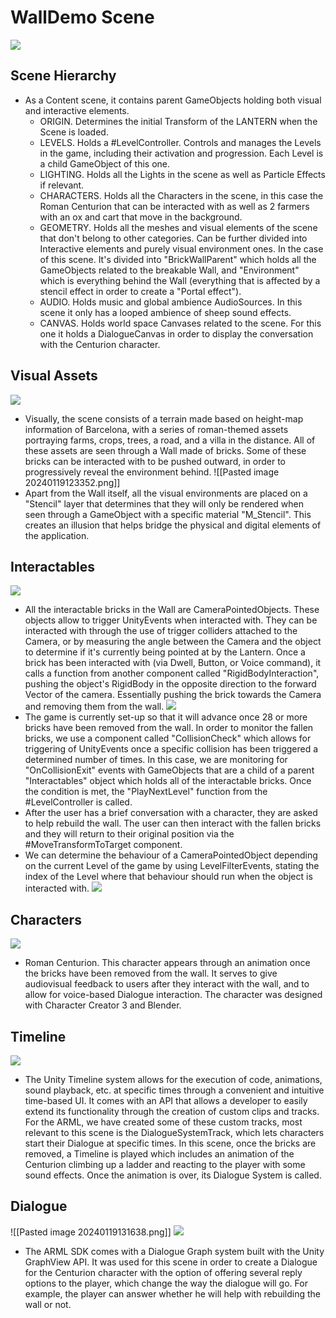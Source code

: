 # WallDemo Scene
![](../../assets/Pasted%20image%2020240119121346.png)
## Scene Hierarchy
- As a Content scene, it contains parent GameObjects holding both visual and interactive elements.
	- ORIGIN. Determines the initial Transform of the LANTERN when the Scene is loaded.
	- LEVELS. Holds a #LevelController. Controls and manages the Levels in the game, including their activation and progression. Each Level is a child GameObject of this one.
	- LIGHTING. Holds all the Lights in the scene as well as Particle Effects if relevant.
	- CHARACTERS. Holds all the Characters in the scene, in this case the Roman Centurion that can be interacted with as well as 2 farmers with an ox and cart that move in the background.
	- GEOMETRY. Holds all the meshes and visual elements of the scene that don't belong to other categories. Can be further divided into Interactive elements and purely visual environment ones. In the case of this scene. It's divided into "BrickWallParent" which holds all the GameObjects related to the breakable Wall, and "Environment" which is everything behind the Wall (everything that is affected by a stencil effect in order to create a "Portal effect").
	- AUDIO. Holds music and global ambience AudioSources. In this scene it only has a looped ambience of sheep sound effects.
	- CANVAS. Holds world space Canvases related to the scene. For this one it holds a DialogueCanvas in order to display the conversation with the Centurion character.

## Visual Assets
![](../../assets/Pasted%20image%2020240119123008.png)
- Visually, the scene consists of a terrain made based on height-map information of Barcelona, with a series of roman-themed assets portraying farms, crops, trees, a road, and a villa in the distance. All of these assets are seen through a Wall made of bricks. Some of these bricks can be interacted with to be pushed outward, in order to progressively reveal the environment behind. 
![[Pasted image 20240119123352.png]]
- Apart from the Wall itself, all the visual environments are placed on a "Stencil" layer that determines that they will only be rendered when seen through a GameObject with a specific material "M_Stencil". This creates an illusion that helps bridge the physical and digital elements of the application.

## Interactables
![](../../assets/Pasted%20image%2020240119123837.png)
- All the interactable bricks in the Wall are CameraPointedObjects. These objects allow to trigger UnityEvents when interacted with. They can be interacted with through the use of trigger colliders attached to the Camera, or by measuring the angle between the Camera and the object to determine if it's currently being pointed at by the Lantern. Once a brick has been interacted with (via Dwell, Button, or Voice command), it calls a function from another component called "RigidBodyInteraction", pushing the object's RigidBody in the opposite direction to the forward Vector of the camera. Essentially pushing the brick towards the Camera and removing them from the wall.
![](../../assets/Pasted%20image%2020240119124256.png)
- The game is currently set-up so that it will advance once 28 or more bricks have been removed from the wall. In order to monitor the fallen bricks, we use a component called "CollisionCheck" which allows for triggering of UnityEvents once a specific collision has been triggered a determined number of times. In this case, we are monitoring for "OnCollisionExit" events with GameObjects that are a child of a parent "Interactables" object which holds all of the interactable bricks. Once the condition is met, the "PlayNextLevel" function from the #LevelController is called.
- After the user has a brief conversation with a character, they are asked to help rebuild the wall. The user can then interact with the fallen bricks and they will return to their original position via the #MoveTransformToTarget component.
- We can determine the behaviour of a CameraPointedObject depending on the current Level of the game by using LevelFilterEvents, stating the index of the Level where that behaviour should run when the object is interacted with.
 ![](../../assets/Pasted%20image%2020240124142303.png)
## Characters
![](../../assets/Pasted%20image%2020240119130528.png)
- Roman Centurion. This character appears through an animation once the bricks have been removed from the wall. It serves to give audiovisual feedback to users after they interact with the wall, and to allow for voice-based Dialogue interaction. The character was designed with Character Creator 3 and Blender.
## Timeline
![](../../assets/Pasted%20image%2020240119130931.png)
- The Unity Timeline system allows for the execution of code, animations, sound playback, etc. at specific times through a convenient and intuitive time-based UI. It comes with an API that allows a developer to easily extend its functionality through the creation of custom clips and tracks. For the ARML, we have created some of these custom tracks, most relevant to this scene is the DialogueSystemTrack, which lets characters start their Dialogue at specific times. In this scene, once the bricks are removed, a Timeline is played which includes an animation of the Centurion climbing up a ladder and reacting to the player with some sound effects. Once the animation is over, its Dialogue System is called.
## Dialogue
![[Pasted image 20240119131638.png]]
![](../../assets/Pasted%20image%2020240119131638.png)
- The ARML SDK comes with a Dialogue Graph system built with the Unity GraphView API. It was used for this scene in order to create a Dialogue for the Centurion character with the option of offering several reply options to the player, which change the way the dialogue will go. For example, the player can answer whether he will help with rebuilding the wall or not.
